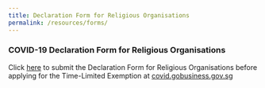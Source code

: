 ```yaml
---
title: Declaration Form for Religious Organisations
permalink: /resources/forms/
---
```


### COVID-19 Declaration Form for Religious Organisations

Click <a href="www.go.gov.sg/declaration-ro">here</a> to submit the Declaration Form for Religious Organisations before applying for the Time-Limited Exemption at <a href="https://covid.gobusiness.gov.sg">covid.gobusiness.gov.sg</a>
